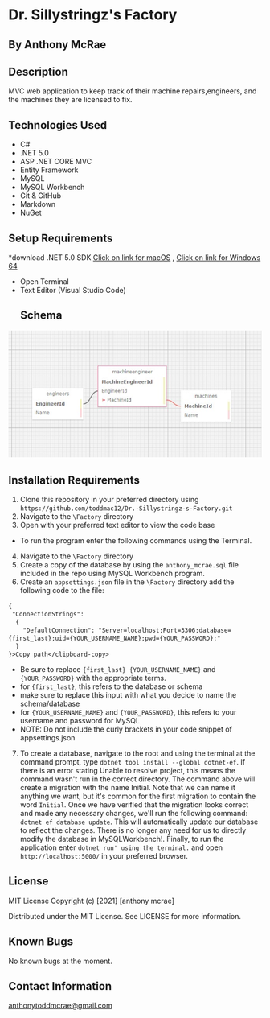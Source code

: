 # Dr. Sillystringz's Factory

## By Anthony McRae
## Description
MVC web application to keep track of their machine repairs,engineers, and the machines they are licensed to fix.

## Technologies Used
* C#
* .NET 5.0 
* ASP .NET CORE MVC
* Entity Framework
* MySQL
* MySQL Workbench
* Git & GitHub
* Markdown
* NuGet
## Setup Requirements
*download .NET 5.0 SDK  [Click on link for macOS](https://dotnet.microsoft.com/download/dotnet/thank-you/sdk-5.0.401-macos-x64-installer) , [Click on link for Windows 64](https://dotnet.microsoft.com/download/dotnet/thank-you/sdk-5.0.401-windows-x64-installer)
* Open Terminal
* Text Editor (Visual Studio Code)
  ## Schema
![Schema Image](./Schema.jpg)

## Installation Requirements
1. Clone this repository in your preferred directory using `https://github.com/toddmac12/Dr.-Sillystringz-s-Factory.git`
2. Navigate to the `\Factory` directory
3. Open with your preferred text editor to view the code base
* To run the program enter the following commands using the Terminal.

4. Navigate to the `\Factory` directory
5. Create a copy of the database by using the `anthony_mcrae.sql` file included in the repo using MySQL Workbench program.
6. Create an `appsettings.json` file in the `\Factory` directory add the following code to the file:
```
{
 "ConnectionStrings":
  {
    "DefaultConnection": "Server=localhost;Port=3306;database={first_last};uid={YOUR_USERNAME_NAME};pwd={YOUR_PASSWORD};"
  }
}>Copy path</clipboard-copy>
```

* Be sure to replace `{first_last} {YOUR_USERNAME_NAME}` and `{YOUR_PASSWORD}` with the appropriate terms.
* for `{first_last}`, this refers to the database or schema
* make sure to replace this input with what you decide to name the schema/database
* for `{YOUR_USERNAME_NAME}` and `{YOUR_PASSWORD}`, this refers to your username and password for MySQL
* NOTE: Do not include the curly brackets in your code snippet of appsettings.json


7. To create a database, navigate to the root and using the terminal at the command prompt, type `dotnet tool install --global dotnet-ef`. If there is an error stating Unable to resolve project, this means the command wasn't run in the correct directory. The command above will create a migration with the name Initial. Note that we can name it anything we want, but it's common for the first migration to contain the word `Initial`. Once we have verified that the migration looks correct and made any necessary changes, we'll run the following command: `dotnet ef database update`. This will automatically update our database to reflect the changes. There is no longer any need for us to directly modify the database in MySQLWorkbench!. Finally, to run the application enter `dotnet run' using the terminal.`  and open ` http://localhost:5000/` in your preferred browser.
  
## License
MIT License
Copyright (c) [2021] [anthony mcrae]

Distributed under the MIT License. See LICENSE for more information.

## Known Bugs
No known bugs at the moment.

## Contact Information
anthonytoddmcrae@gmail.com
